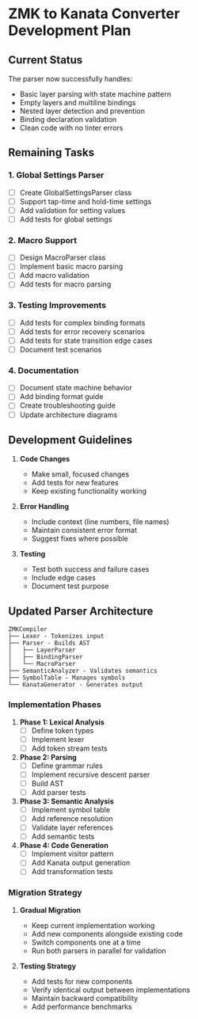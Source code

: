 # ZMK to Kanata Converter Development Plan

## Current Status

The parser now successfully handles:
- Basic layer parsing with state machine pattern
- Empty layers and multiline bindings
- Nested layer detection and prevention
- Binding declaration validation
- Clean code with no linter errors

## Remaining Tasks

### 1. Global Settings Parser
- [ ] Create GlobalSettingsParser class
- [ ] Support tap-time and hold-time settings
- [ ] Add validation for setting values
- [ ] Add tests for global settings

### 2. Macro Support
- [ ] Design MacroParser class
- [ ] Implement basic macro parsing
- [ ] Add macro validation
- [ ] Add tests for macro parsing

### 3. Testing Improvements
- [ ] Add tests for complex binding formats
- [ ] Add tests for error recovery scenarios
- [ ] Add tests for state transition edge cases
- [ ] Document test scenarios

### 4. Documentation
- [ ] Document state machine behavior
- [ ] Add binding format guide
- [ ] Create troubleshooting guide
- [ ] Update architecture diagrams

## Development Guidelines

1. **Code Changes**
   - Make small, focused changes
   - Add tests for new features
   - Keep existing functionality working

2. **Error Handling**
   - Include context (line numbers, file names)
   - Maintain consistent error format
   - Suggest fixes where possible

3. **Testing**
   - Test both success and failure cases
   - Include edge cases
   - Document test purpose


## Updated Parser Architecture

```
ZMKCompiler
├── Lexer - Tokenizes input
├── Parser - Builds AST
│   ├── LayerParser
│   ├── BindingParser
│   └── MacroParser
├── SemanticAnalyzer - Validates semantics
├── SymbolTable - Manages symbols
└── KanataGenerator - Generates output
```

### Implementation Phases

1. **Phase 1: Lexical Analysis**
   - [ ] Define token types
   - [ ] Implement lexer
   - [ ] Add token stream tests

2. **Phase 2: Parsing**
   - [ ] Define grammar rules
   - [ ] Implement recursive descent parser
   - [ ] Build AST
   - [ ] Add parser tests

3. **Phase 3: Semantic Analysis**
   - [ ] Implement symbol table
   - [ ] Add reference resolution
   - [ ] Validate layer references
   - [ ] Add semantic tests

4. **Phase 4: Code Generation**
   - [ ] Implement visitor pattern
   - [ ] Add Kanata output generation
   - [ ] Add transformation tests

### Migration Strategy

1. **Gradual Migration**
   - Keep current implementation working
   - Add new components alongside existing code
   - Switch components one at a time
   - Run both parsers in parallel for validation

2. **Testing Strategy**
   - Add tests for new components
   - Verify identical output between implementations
   - Maintain backward compatibility
   - Add performance benchmarks